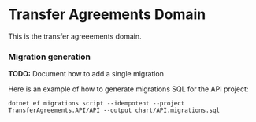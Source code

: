 # Transfer Agreements Domain
This is the transfer agreeements domain.

### Migration generation

**TODO:** Document how to add a single migration

Here is an example of how to generate migrations SQL for the API project:

```shell
dotnet ef migrations script --idempotent --project TransferAgreements.API/API --output chart/API.migrations.sql
```

